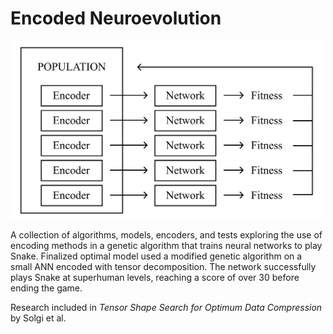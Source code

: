 # Encoded Neuroevolution

<img src="Process Diagram.png" width="500"/>

A collection of algorithms, models, encoders, and tests exploring the use of encoding methods in a genetic algorithm that trains neural networks to play Snake. Finalized optimal model used a modified genetic algorithm on a small ANN encoded with tensor decomposition. The network successfully plays Snake at superhuman levels, reaching a score of over 30 before ending the game.

Research included in *Tensor Shape Search for Optimum Data Compression* by Solgi et al.

